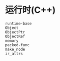 # 运行时(C++)

```{toctree}
runtime-base
Object
ObjectPtr
ObjectRef
memory
packed-func
make_node
ir_attrs
```

